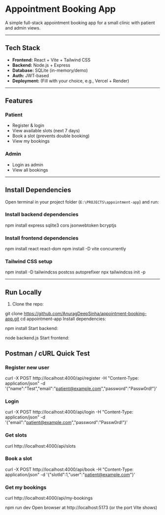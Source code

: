 # Appointment Booking App

A simple full-stack appointment booking app for a small clinic with patient and admin views.

---

## Tech Stack

- **Frontend:** React + Vite + Tailwind CSS
- **Backend:** Node.js + Express
- **Database:** SQLite (in-memory/demo)
- **Auth:** JWT-based
- **Deployment:** (Fill with your choice, e.g., Vercel + Render)

---

## Features

### Patient
- Register & login
- View available slots (next 7 days)
- Book a slot (prevents double booking)
- View my bookings

### Admin
- Login as admin
- View all bookings

---

## Install Dependencies

Open terminal in your project folder (`E:\PROJECTS\appointment-app`) and run:

### Install backend dependencies
npm install express sqlite3 cors jsonwebtoken bcryptjs


### Install frontend dependencies
npm install react react-dom
npm install -D vite concurrently


### Tailwind CSS setup
npm install -D tailwindcss postcss autoprefixer
npx tailwindcss init -p

---

## Run Locally

1. Clone the repo:

git clone https://github.com/AnuragDeepSinha/appointment-booking-app.git
cd appointment-app
Install dependencies:


npm install
Start backend:


node backend.js
Start frontend:


## Postman / cURL Quick Test

### Register new user
curl -X POST http://localhost:4000/api/register -H "Content-Type: application/json" -d '{"name":"Test","email":"patient@example.com","password":"Passw0rd!"}'


### Login
curl -X POST http://localhost:4000/api/login -H "Content-Type: application/json" -d '{"email":"patient@example.com","password":"Passw0rd!"}'


### Get slots
curl http://localhost:4000/api/slots


### Book a slot
curl -X POST http://localhost:4000/api/book -H "Content-Type: application/json" -d '{"slotId":1,"user":"patient@example.com"}'

### Get my bookings
curl http://localhost:4000/api/my-bookings


npm run dev
Open browser at http://localhost:5173 (or the port Vite shows)
